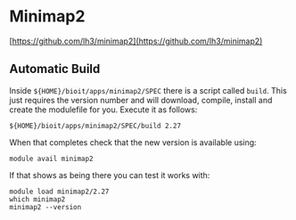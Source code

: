 # Minimap2

[https://github.com/lh3/minimap2](https://github.com/lh3/minimap2)

## Automatic Build

Inside `${HOME}/bioit/apps/minimap2/SPEC` there is a script called `build`. This just requires the version number and will download, compile, install and create the modulefile for you. Execute it as follows:

    ${HOME}/bioit/apps/minimap2/SPEC/build 2.27

When that completes check that the new version is available using:

    module avail minimap2

If that shows as being there you can test it works with:

    module load minimap2/2.27
    which minimap2
    minimap2 --version
